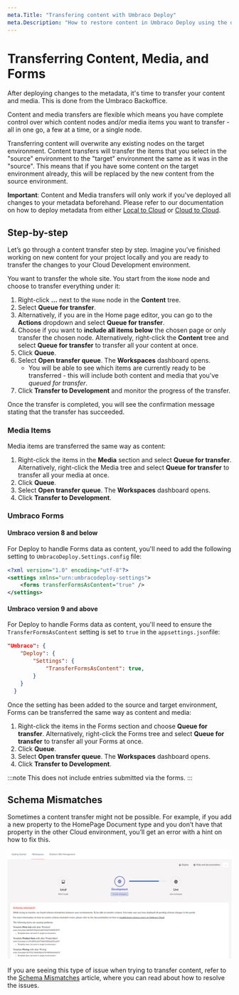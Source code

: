 ```yaml
---
meta.Title: "Transfering content with Umbraco Deploy"
meta.Description: "How to restore content in Umbraco Deploy using the deployment dashboard"
---
```


# Transferring Content, Media, and Forms

After deploying changes to the metadata, it's time to transfer your content and media. This is done from the Umbraco Backoffice.

Content and media transfers are flexible which means you have complete control over which content nodes and/or media items you want to transfer - all in one go, a few at a time, or a single node.

Transferring content will overwrite any existing nodes on the target environment. Content transfers will transfer the items that you select in the "source" environment to the "target" environment the same as it was in the "source". This means that if you have some content on the target environment already, this will be replaced by the new content from the source environment.

**Important**: Content and Media transfers will only work if you've deployed all changes to your metadata beforehand. Please refer to our documentation on how to deploy metadata from either [Local to Cloud](Local-to-Cloud) or [Cloud to Cloud](Cloud-to-Cloud).

## Step-by-step

Let’s go through a content transfer step by step. Imagine you’ve finished working on new content for your project locally and you are ready to transfer the changes to your Cloud Development environment.

You want to transfer the whole site. You start from the `Home` node and choose to transfer everything under it:

1. Right-click **...** next to the `Home` node in the **Content** tree.
2. Select **Queue for transfer**.
3. Alternatively, if you are in the Home page editor, you can go to the **Actions** dropdown and select **Queue for transfer**.
4. Choose if you want to **include all items below** the chosen page or only transfer the chosen node. Alternatively, right-click the **Content** tree and select **Queue for transfer** to transfer all your content at once.
5. Click **Queue**.
6. Select **Open transfer queue**. The **Workspaces** dashboard opens.
    * You will be able to see which items are currently ready to be transferred - this will include both content and media that you've *queued for transfer*.
7. Click **Transfer to Development** and monitor the progress of the transfer.

Once the transfer is completed, you will see the confirmation message stating that the transfer has succeeded.

### Media Items

Media items are transferred the same way as content:

1. Right-click the items in the **Media** section and select **Queue for transfer**. Alternatively, right-click the Media tree and select **Queue for transfer** to transfer all your media at once.
2. Click **Queue**.
3. Select **Open transfer queue**. The **Workspaces** dashboard opens.
4. Click **Transfer to Development**.

### Umbraco Forms

#### Umbraco version 8 and below

For Deploy to handle Forms data as content, you'll need to add the following setting to `UmbracoDeploy.Settings.config` file:

```xml
<?xml version="1.0" encoding="utf-8"?>
<settings xmlns="urn:umbracodeploy-settings">
    <forms transferFormsAsContent="true" />
</settings>
```

#### Umbraco version 9 and above

For Deploy to handle Forms data as content, you'll need to ensure the `TransferFormsAsContent` setting is set to `true` in the `appsettings.json`file:

```json
"Umbraco": {
    "Deploy": {
        "Settings": {
            "TransferFormsAsContent": true,
        }
    }
  }
```

Once the setting has been added to the source and target environment, Forms can be transferred the same way as content and media:

1. Right-click the items in the Forms section and choose **Queue for transfer**. Alternatively, right-click the Forms tree and select **Queue for transfer** to transfer all your Forms at once.
2. Click **Queue**.
3. Select **Open transfer queue**. The **Workspaces** dashboard opens.
4. Click **Transfer to Development**.

:::note
This does not include entries submitted via the forms.
:::

## Schema Mismatches

Sometimes a content transfer might not be possible. For example, if you add a new property to the HomePage Document type and you don’t have that property in the other Cloud environment, you’ll get an error with a hint on how to fix this.

![clone dialog](images/schema-mismatch_v10.png)

If you are seeing this type of issue when trying to transfer content, refer to the [Schema Mismatches](../troubleshooting/deployments/schema-mismatches.md) article, where you can read about how to resolve the issues.
